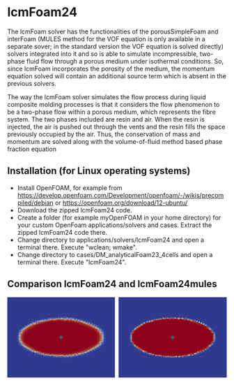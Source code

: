 # lcmFoam24

The lcmFoam solver has the functionalities of the porousSimpleFoam and interFoam (MULES method for the VOF equation is only available in a separate sover; in the standard version the VOF equation is solved directly) solvers integrated into it and so is able to simulate incompressible, two-phase fluid flow through a porous medium under isothermal conditions. So, since lcmFoam incorporates the porosity of the medium, the momentum equation solved will contain an additional source term which is absent in the previous solvers.

The way the lcmFoam solver simulates the flow process during liquid composite molding processes is that it considers the flow phenomenon to be a two-phase flow within a porous medium, which represents the fibre system. The two phases included are resin and air. When the resin is injected, the air is pushed out through the vents and the resin fills the space previously occupied by the air. Thus, the conservation of mass and momentum are solved along with the volume-of-fluid method based phase fraction equation

## Installation (for Linux operating systems)

- Install OpenFOAM, for example from https://develop.openfoam.com/Development/openfoam/-/wikis/precompiled/debian or https://openfoam.org/download/12-ubuntu/
- Download the zipped lcmFoam24 code.
- Create a folder (for example myOpenFOAM in your home directory) for your custom OpenFoam applications/solvers and cases. Extract the zipped lcmFoam24 code there. 
- Change directory to applications/solvers/lcmFoam24 and open a terminal there. Execute "wclean; wmake".
- Change directory to cases/DM_analyticalFoam23_4cells and open a terminal there. Execute "lcmFoam24".

## Comparison lcmFoam24 and lcmFoam24mules
![Comparison lcmFoam24 and lcmFoam24mules](comparison_lcmFoam24_lcmFoam24mules.png)

